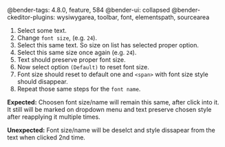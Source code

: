 @bender-tags: 4.8.0, feature, 584
@bender-ui: collapsed
@bender-ckeditor-plugins: wysiwygarea, toolbar, font, elementspath, sourcearea

1. Select some text.
1. Change `font size`, (e.g. `24`).
1. Select this same text. So size on list has selected proper option.
1. Select this same size once again (e.g. `24`).
1. Text should preserve proper font size.
1. Now select option `(Default)` to reset font size.
1. Font size should reset to default one and `<span>` with font size style should disappear.
1. Repeat those same steps for the `font name`.

**Expected:** Choosen font size/name will remain this same, after click into it. It still will be marked on dropdown menu and text preserve chosen style after reapplying it multiple times.

**Unexpected:** Font size/name will be deselct and style dissapear from the text when clicked 2nd time.
